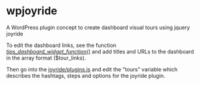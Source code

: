 wpjoyride
=========

A WordPress plugin concept to create dashboard visual tours using jquery joyride

To edit the dashboard links, see the function <a href="https://github.com/crypticsoft/wpjoyride/blob/master/wpjoyride.php"><em>tips_dashboard_widget_function()</em></a> and add titles and URLs to the dashboard in the array format ($tour_links).

Then go into the <a href="https://github.com/crypticsoft/wpjoyride/blob/master/joyride/plugin.js">joyride/plugins.js</a> and edit the "tours" variable which describes the hashtags, steps and options for the joyride plugin.
